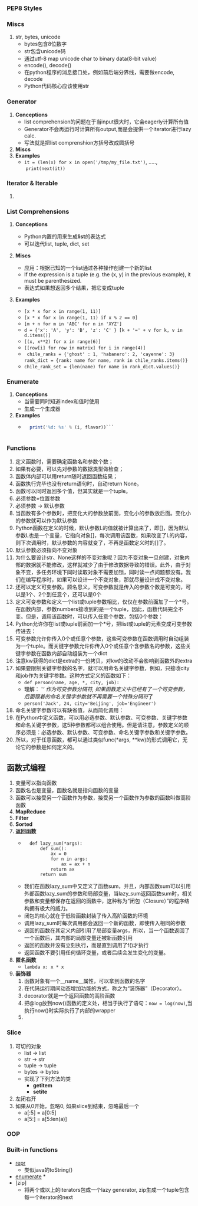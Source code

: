 
### PEP8 Styles

### Miscs
1. str, bytes, unicode
	* bytes包含8位数字
	* str包含unicode码
	* 通过utf-8 map unicode char to binary data(8-bit value)
	* encode(), decode()
	* 在python程序的消息接口处，例如前后端分界线，需要做encode, decode
	* Python代码核心应该使用str 

### Generator
1. **Conceptions**
	* list comprehension的问题在于当input很大时，它会eagerly计算所有值
	* Generator不会再运行时计算所有output,而是会提供一个iterator进行lazy calc.
	* 写法就是把list comprenshion方括号改成圆括号
2. **Miscs**
3. **Examples**
	* ```it = (len(x) for x in open('/tmp/my_file.txt')```, .....,  ```print(next(it))```
	
### Iterator & Iterable
1. 

### List Comprehensions
1. **Conceptions**
	* Python内置的用来生成**list**的表达式
	* 可以迭代list, tuple, dict, set
2. **Miscs**
	* 应用：根据已知的一个list通过各种操作创建一个新的list
	* If the expression is a tuple (e.g. the (x, y) in the previous example), it must be parenthesized.
	* 表达式如果想返回多个结果，把它变成tuple
	
3. **Examples**
	* ```[x * x for x in range(1, 11)]```
	* ```[x * x for x in range(1, 11) if x % 2 == 0]```
	* ```[m + n for m in 'ABC' for n in 'XYZ']```
	* ```d = {'x': 'A', 'y': 'B', 'z': 'C' } [k + '=' + v for k, v in d.items()]```
	* ```[(x, x**2) for x in range(6)]```
	* ```[[row[i] for row in matrix] for i in range(4)]```
	* ``` chile_ranks = {'ghost' : 1, 'habanero': 2, 'cayenne': 3}```
	  ```rank_dict = {rank: name for name, rank in chile_ranks.items()}```
	* ```chile_rank_set = {len(name) for name in rank_dict.values()}```

### Enumerate
1. **Conceptions**
	* 当需要同时知道index和值时使用
	* 生成一个生成器
2. **Examples**
	* ``` for i, flavor in enumerate(flavor_list, 1): 
		print('%d: %s' % (i, flavor))```
		
### Functions
1. 定义函数时，需要确定函数名和参数个数；
2. 如果有必要，可以先对参数的数据类型做检查；
3. 函数体内部可以用return随时返回函数结果；
4. 函数执行完毕也没有return语句时，自动return None。
5. 函数可以同时返回多个值，但其实就是一个tuple。
1. 必须参数=位置参数
2. 必须参数 -> 默认参数
3. 当函数有多个参数时，把变化大的参数放前面，变化小的参数放后面。变化小的参数就可以作为默认参数
4. Python函数在定义的时候，默认参数L的值就被计算出来了，即[]，因为默认参数L也是一个变量，它指向对象[]，每次调用该函数，如果改变了L的内容，则下次调用时，默认参数的内容就变了，不再是函数定义时的[]了。
5. 默认参数必须指向不变对象
6. 为什么要设计str、None这样的不变对象呢？因为不变对象一旦创建，对象内部的数据就不能修改，这样就减少了由于修改数据导致的错误。此外，由于对象不变，多任务环境下同时读取对象不需要加锁，同时读一点问题都没有。我们在编写程序时，如果可以设计一个不变对象，那就尽量设计成不变对象。
7. 还可以定义可变参数。顾名思义，可变参数就是传入的参数个数是可变的，可以是1个、2个到任意个，还可以是0个
8. 定义可变参数和定义一个list或tuple参数相比，仅仅在参数前面加了一个*号。在函数内部，参数numbers接收到的是一个tuple，因此，函数代码完全不变。但是，调用该函数时，可以传入任意个参数，包括0个参数：
9. Python允许你在list或tuple前面加一个*号，把list或tuple的元素变成可变参数传进去：
10. 可变参数允许你传入0个或任意个参数，这些可变参数在函数调用时自动组装为一个tuple。而关键字参数允许你传入0个或任意个含参数名的参数，这些关键字参数在函数内部自动组装为一个dict
11. 注意kw获得的dict是extra的一份拷贝，对kw的改动不会影响到函数外的extra
12. 如果要限制关键字参数的名字，就可以用命名关键字参数，例如，只接收city和job作为关键字参数。这种方式定义的函数如下：
	* ```def person(name, age, *, city, job):```
	* 理解： '*‘ 作为可变参数分隔符, 如果函数定义中已经有了一个可变参数，后面跟着的命名关键字参数就不再需要一个特殊分隔符*了
	* ```person('Jack', 24, city='Beijing', job='Engineer')```
13. 命名关键字参数可以有缺省值，从而简化调用：
14. 在Python中定义函数，可以用必选参数、默认参数、可变参数、关键字参数和命名关键字参数，这5种参数都可以组合使用。但是请注意，参数定义的顺序必须是：必选参数、默认参数、可变参数、命名关键字参数和关键字参数。
15. 所以，对于任意函数，都可以通过类似func(*args, **kw)的形式调用它，无论它的参数是如何定义的。

## 函数式编程
1. 变量可以指向函数
2. 函数名也是变量，函数名就是指向函数的变量
3. 函数可以接受另一个函数作为参数，接受另一个函数作为参数的函数叫做高阶函数
4. **MapReduce**
5. **Filter**
6. **Sorted**
7. **返回函数**
	* ```
		def lazy_sum(*args):
			def sum():
				ax = 0
				for n in args:
					ax = ax + n
				return ax
			return sum
		```
	* 我们在函数lazy_sum中又定义了函数sum，并且，内部函数sum可以引用外部函数lazy_sum的参数和局部变量，当lazy_sum返回函数sum时，相关参数和变量都保存在返回的函数中，这种称为“闭包（Closure）”的程序结构拥有极大的威力。
	* 闭包的核心就在于低阶函数封装了传入高阶函数的环境
	* 调用lazy_sum时每次调用都会返回一个新的函数，即使传入相同的参数
	* 返回的函数在其定义内部引用了局部变量args，所以，当一个函数返回了一个函数后，其内部的局部变量还被新函数引用
	* 返回的函数并没有立刻执行，而是直到调用了f()才执行
	* 返回函数不要引用任何循环变量，或者后续会发生变化的变量。
8. **匿名函数**
	* ```lambda x: x * x```
9. **装饰器**
	1. 函数对象有一个__name__属性，可以拿到函数的名字
	2. 在代码运行期间动态增加功能的方式，称之为“装饰器”（Decorator）。
	3. decorator就是一个返回函数的高阶函数
	4. 把@log放到now()函数的定义处，相当于执行了语句：```now = log(now)```,当执行now()时实际执行了内部的wrapper
	5. 

	

### Slice
1. 可切的对象
	* list -> list
	* str -> str
	* tuple -> tuple
	* bytes -> bytes
	* 实现了下列方法的类
		* __getitem__
		* __setite__
2. 左闭右开
3. 如果从0开始，忽略0, 如果slice到结束，忽略最后一个
	* a[:5] = a[0:5]
	* a[5:] = a[5:len(a)]

### OOP



### Built-in functions
* [repr](https://docs.python.org/3/library/functions.html#repr)
	* 类似java的toString()
* [enumerate](https://docs.python.org/3/library/functions.html?highlight=enumerate#enumerate)
	* 
* [zip]
	* 将两个或以上的iterators包成一个lazy generator, zip生成一个tuple包含每一个iterator的next
